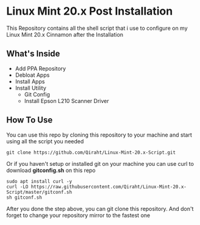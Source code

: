 # Linux Mint 20.x Post Installation  

This Repository contains all the shell script that i use to configure on my Linux Mint 20.x Cinnamon after the Installation

## What's Inside
* Add PPA Repository
* Debloat Apps
* Install Apps
* Install Utility
    - Git Config
    - Install Epson L210 Scanner Driver

## How To Use
You can use this repo by cloning this repository to your machine and start using all the script you needed
    
    git clone https://github.com/Qiraht/Linux-Mint-20.x-Script.git

Or if you haven't setup or installed git on your machine you can use curl to download **gitconfig.sh** on this repo
    
    sudo apt install curl -y
    curl -LO https://raw.githubusercontent.com/Qiraht/Linux-Mint-20.x-Script/master/gitconf.sh
    sh gitconf.sh

After you done the step above, you can git clone this repository. And don't forget to change your repository mirror to the fastest one